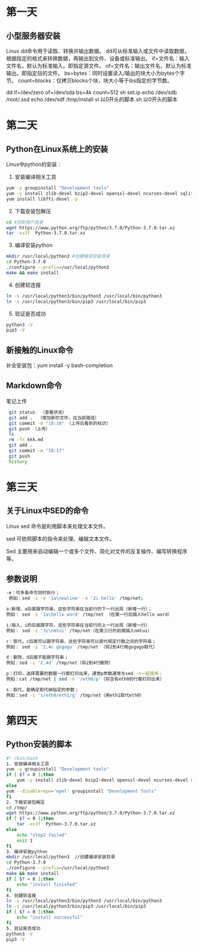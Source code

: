 # 第一天
## 小型服务器安装
Linux dd命令用于读取、转换并输出数据。
dd可从标准输入或文件中读取数据，根据指定的格式来转换数据，再输出到文件、设备或标准输出。
if=文件名：输入文件名，默认为标准输入。即指定源文件。
of=文件名：输出文件名，默认为标准输出。即指定目的文件。
bs=bytes：同时设置读入/输出的块大小为bytes个字节。
count=blocks：仅拷贝blocks个块，块大小等于ibs指定的字节数。

dd if=/dev/zero of=/dev/sda bs=4k count=512 
              sh set.ip
              echo /dev/sdb /root/.ssd
              echo /dev/sdf /tmp/install
              vi 以0开头的脚本
              sh 以0开头的脚本
# 第二天
## Python在Linux系统上的安装
Linux中python的安装：
1. 安装编译相关工具
```bash
yum -y groupinstall "Development tools"
yum -y install zlib-devel bzip2-devel openssl-devel ncurses-devel sqlite-devel readline-devel tk-devel gdbm-devel db4-devel libpcap-devel xz-devel
yum install libffi-devel -y
```

2. 下载安装包解压
```bash
cd #回到用户目录
wget https://www.python.org/ftp/python/3.7.0/Python-3.7.0.tar.xz
tar -xvJf  Python-3.7.0.tar.xz
```

3. 编译安装python
```bash
mkdir /usr/local/python3 #创建编译安装目录
cd Python-3.7.0
./configure --prefix=/usr/local/python3
make && make install
```
4. 创建软连接
```bash
ln -s /usr/local/python3/bin/python3 /usr/local/bin/python3
ln -s /usr/local/python3/bin/pip3 /usr/local/bin/pip3
```


5. 验证是否成功
```bash
python3 -V
pip3 -V
```
## 新接触的Linux命令
补全安装包：yum install -y bash-completion






## Markdown命令
笔记上传

```bash
 git status  （查看状态）
 git add .  （增加新的文件，在当前路径）
 git commit -m "18:16" （上传后看到的标识）
 git push （上传）
 ls  
 rm -fr kkk.md
 git add .
 git commit -m "18:17"
 git push
 history
```

# 第三天
## 关于Linux中SED的命令
Linux sed 命令是利用脚本来处理文本文件。

sed 可依照脚本的指令来处理、编辑文本文件。

Sed 主要用来自动编辑一个或多个文件、简化对文件的反复操作、编写转换程序等。
## 参数说明
```bash
-e：可多条命令同时执行；
 例如：sed -i -e '1a\newline' -e '2i hello' /tmp/net;

a:新增，a后面跟字符串，这些字符串在当前行的下一行出现（新增一行）；
例如： sed -i '1a\hello word' /tmp/net （在第一行后插入hello word）

i:插入，i的后面跟字符，这些字符串在当前行的上一行出现（新增一行）
例如： sed -i '3i\nmtui' /tmp/net（在第三行的前面插入nmtui）

c：取代，c后面可以跟字符串，这些字符串可以取代规定行数之间的字符串；
例如： sed -i '2,4c gogogo' /tmp/net （将2到4行用gogogo取代）

d：删除，d后面不能跟字符串；
例如：sed -i '2,4d' /tmp/net（将2到4行删除）

p：打印，选择需要的数据一行都打印出来，通常p参数通常与sed -n一起使用；
例如：cat /tmp/net | sed -n '/eth0/p'（将含有eth0的行都打印出来）

s：取代，能确定取代掉指定的参数；
例如：sed -i 's/eth0/eth1/g' /tmp/net（用eth1取代eth0）
```
# 第四天
## Python安装的脚本
```bash
#! /bin/bash
1. 安装编译相关工具
yum -y groupinstall "Development tools"
if [ $? = 0 ];then
    yum -y install zlib-devel bzip2-devel openssl-devel ncurses-devel sqlite-devel readline-devel tk-devel gdbm-devel db4-devel libpcap-devel xz-devel libffi-devel wget
else 
yum --disablerepo='epel' groupinstall "Development Tools"
fi
2. 下载安装包解压
cd /tmp/
wget https://www.python.org/ftp/python/3.7.0/Python-3.7.0.tar.xz
if [ $? = 0 ];then
	tar -xvJf  Python-3.7.0.tar.xz
else
	echo "step2 failed"
	exit 1
fi
3. 编译安装python
mkdir /usr/local/python3  //创建编译安装目录
cd Python-3.7.0
./configure --prefix=/usr/local/python3
make && make install
if [ $? = 0 ];then
	echo "install finished"
fi
4. 创建软连接
ln -s /usr/local/python3/bin/python3 /usr/local/bin/python3
ln -s /usr/local/python3/bin/pip3 /usr/local/bin/pip3
if [ $? = 0 ];then
	echo "install successful"
fi
5. 验证是否成功
python3 -V
pip3 -V
```